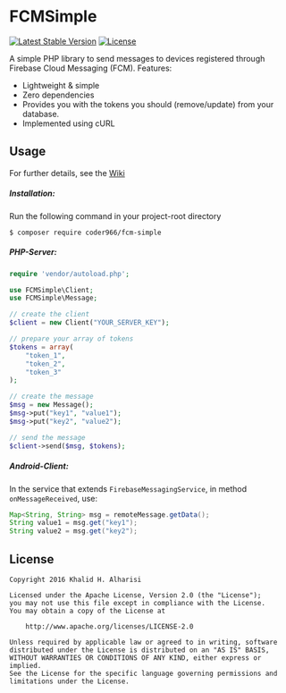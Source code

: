 FCMSimple
===
[![Latest Stable Version](https://poser.pugx.org/coder966/fcm-simple/v/stable)](https://packagist.org/packages/coder966/fcm-simple)
[![License](https://poser.pugx.org/coder966/fcm-simple/license)](https://packagist.org/packages/coder966/fcm-simple)

A simple PHP library to send messages to devices registered through Firebase Cloud Messaging (FCM).
Features:
- Lightweight & simple
- Zero dependencies
- Provides you with the tokens you should (remove/update) from your database.
- Implemented using cURL


Usage
---
For further details, see the [Wiki](https://github.com/coder966/FCMSimple/blob/master/Wiki.md "Wiki")
##### Installation:
Run the following command in your project-root directory
```
$ composer require coder966/fcm-simple
```

##### PHP-Server:
```php
require 'vendor/autoload.php';

use FCMSimple\Client;
use FCMSimple\Message;

// create the client
$client = new Client("YOUR_SERVER_KEY");

// prepare your array of tokens
$tokens = array(
    "token_1",
    "token_2",
    "token_3"
);

// create the message
$msg = new Message();
$msg->put("key1", "value1");
$msg->put("key2", "value2");

// send the message
$client->send($msg, $tokens);
```

##### Android-Client:
In the service that extends `FirebaseMessagingService`, in method `onMessageReceived`, use:
```java
Map<String, String> msg = remoteMessage.getData();
String value1 = msg.get("key1");
String value2 = msg.get("key2");
```


License
---
```
Copyright 2016 Khalid H. Alharisi

Licensed under the Apache License, Version 2.0 (the "License");
you may not use this file except in compliance with the License.
You may obtain a copy of the License at

    http://www.apache.org/licenses/LICENSE-2.0

Unless required by applicable law or agreed to in writing, software
distributed under the License is distributed on an "AS IS" BASIS,
WITHOUT WARRANTIES OR CONDITIONS OF ANY KIND, either express or implied.
See the License for the specific language governing permissions and
limitations under the License.
```
